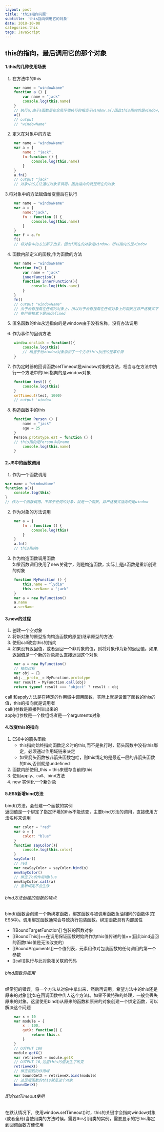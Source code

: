 ```yaml
---
layout: post
title: 'this指向问题'
subtitle: 'this指向调用它的对象'
date: 2018-10-08
categories:this
tags: JavaScript 
---
```



## this的指向，最后调用它的那个对象
#### 1.this的几种使用场景
1. 在方法中的this  

```javascript
    var name = "windowName"
    function a () {
        var name = "jack"
        console.log(this.name)
    }
    // 执行a,由于a函数是在全局环境执行的相当于window.a()因此this指向的是window,,严格模式下是undefined
    a()
    // output 
    // "windowName"
```
2. 定义在对象中的方法

```javascript
    var name = "windowName"
    var a = {
        name : "jack",
        fn:function () {
            console.log(this.name)
        }
    }
    a.fn()
    // output "jack"
    // 对象中的方法通过对象来调用，因此指向的就是所在的对象
```
3.将对象中的方法赋值给变量后在执行

```javascript
    var name = "windowName"
    var a = {
        name:"jack",
        fn : function () {
            console.log(this.name)
        }
    }
    var f = a.fn
    f()
    // 将对象中的方法那了出来，因为f所在的对象是window，所以指向的是window
```
4. 函数内部定义的函数,作为函数的方法

```javascript
    var name = "windowName"
    function fn() {
        var name = "jack"
        innerFunction()
        function innerFunction(){
            console.log(this.name)
        }
    }
    fn()
    // output "windowName"
    // 由于没有挂载在任何的对象上，所以对于没有挂载在任何对象上的函数在非严格模式下this指向的是window
    // 在严格模式下是undefined
```
5. 匿名函数的this永远指向的是window由于没有名称，没有办法调用  

6. 作为事件的回调方法
```javascript
    window.onclick = function(){
        console.log(this)
        // 相当于给window对象添加了一个方法this执行的是事件源
    }
```
7. 作为定时器的回调函数setTimeout是window对象的方法，相当与在方法中执行一个方法中的this指向的是window对象

```javascript
    function test() {
        console.log(this)
    }
    setTimeout(test, 1000)
    // output 'window'
```

8. 构造函数中的this

```javascript
    function Person () {
        name = "jack"
        age = 25
    }
    Person.prototype.eat = function () {
    // this指的是Person中的name
        console.log(this.name)
    }
```

#### 2.JS中的函数调用
1. 作为一个函数调用

```javascript
var name = "windowName"
function a(){
    console.log(this)
}
// 作为一个函数调用，不属于任何的对象，就是一个函数，非严格模式指向的是window
```
2. 作为对象的方法调用

```javascript
    var a = {
        fn : function () {
            console.log(this)
        }
    }
    a.fn()
    // this指向a
```
3. 作为构造函数调用函数  
如果函数调用使用了new关键字，则是构造函数，实际上是js函数是重新创建的对象

```javascript
    function MyFunction () {
        this.name = "lydia"
        this.secName = "jack"
    }
    var a = new MyFunction()
    a.name
    a.secName
```

#### 3.new的过程
1. 创建一个空对象
2. 将新对象的原型指向构造函数的原型(继承原型的方法)
3. 使用call改变this的指向
4. 如果没有返回值，或者返回一个非对象的值，则将对象作为新的返回值，如果返回值是一个新的对象那么直接返回这个对象

```javascript
    var a = new MyFunction()
    // 模拟过程
    var obj = {}
    obj.__proto__= MyFunction.prototype
    var result = MyFunction.call(obj)
    return typeof result === 'object' ? result : obj
```
call 和apply方法是在特定的作用域中调用函数，实际上就是设置了函数的this的值，this的指向就是调用者  
call()参数是直接列举出来的  
apply()参数是一个数组或者是一个arguments对象


#### 4.改变this的指向
1. ES6中的箭头函数
    - this指向始终指向函数定义时的this,而不是执行时，箭头函数中没有this绑定，必须通过作用域链来决定
    - 如果箭头函数被非箭头函数包哈，则this绑定的是最近一层的非箭头函数的this,否则就是undefined
2. 函数内部使用_this = this来缓存当前的this
3. 使用apply、call、bind方法
4. new 实例化一个新对象
 
#### 5.ES5新增bind方法
bind()方法，会创建一个函数的实例  
返回值是一个绑定了指定环境的this不能该变，主要bind方法的调用，直接使用方法名称来调用

```javascript
    var color = "red"
    var o = {
        color: "blue"
    }
    function sayColor(){
        console.log(this.color)
    }
    sayColor()
    // red
    var newSayColor = sayColor.bind(o)
    newSayColor()
    // 绑定了o的作用域blue
    newSayColor.call(a)
    // 重新绑定不会生效
```
###### bind方法创建的函数的特点
bind()函数会创建一个新绑定函数，绑定函数与被调用函数鱼油相同的函数体(在ES5中)。调用绑定函数通常会导致执行包装函数。绑定函数具有内部属性  
- [[BoundTargetFunction]] 包装的函数对象
- [[BoundThis]]==在调用保证函数时始终作为this值传递的值==(因此bind返回的函数this值是无法改变的)
- [[BoundArguments]]一个值列表，元素用作对包装函数的任何调用的第一个参数
- [[call]]执行与此对象相关联的代码
###### bind函数的应用
经常犯的错误，将一个方法从对象中拿出来，然后再调用，希望方法中的this还是原来的对象(比如在回调函数中传人这个方法)。如果不做特殊的处理，一般会丢失原来的对象。这里使用bind()从原来的函数和原来的对象创建一个绑定函数，可以解决这个问题

```javascript
    var x = 10
    var module = {
        x : 100,
        getX: function() {
            return this.x
        }
    }
    // OUTPUT 100
    module.getX()
    var retrieveX = module.getX
    // OUTPUT 10,这里this的值发生了改变
    retrieveX()
    // 绑定函数的作用域
    var boundGetX = retrieveX.bind(module)
    // 这是后函数的this就是这个对象
    boundGetX()
```
###### 配合setTimeout使用
在默认情况下，使用window.setTimeout()时，this的关键字会指向window对象(或者全局)当使用类的方法时候，需要this引用类的实例，需要显示的把this绑定到回调函数方便使用




